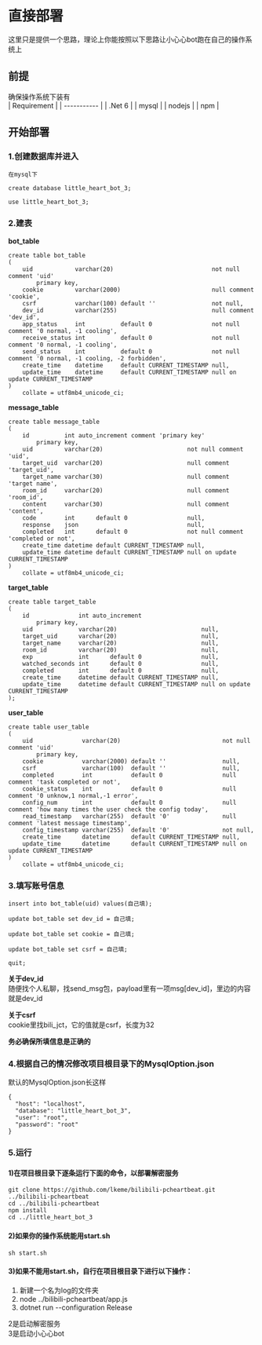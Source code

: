 # 直接部署

这里只是提供一个思路，理论上你能按照以下思路让小心心bot跑在自己的操作系统上

## 前提

确保操作系统下装有  
| Requirement |
| ----------- |
| .Net 6 |
| mysql |
| nodejs |
| npm |

## 开始部署

### 1.创建数据库并进入

```
在mysql下

create database little_heart_bot_3;

use little_heart_bot_3;
```

### 2.建表

**bot_table**

```mysql
create table bot_table
(
    uid            varchar(20)                            not null comment 'uid'
        primary key,
    cookie         varchar(2000)                          null comment 'cookie',
    csrf           varchar(100) default ''                not null,
    dev_id         varchar(255)                           null comment 'dev_id',
    app_status     int          default 0                 not null comment '0 normal, -1 cooling',
    receive_status int          default 0                 not null comment '0 normal, -1 cooling',
    send_status    int          default 0                 not null comment '0 normal, -1 cooling, -2 forbidden',
    create_time    datetime     default CURRENT_TIMESTAMP null,
    update_time    datetime     default CURRENT_TIMESTAMP null on update CURRENT_TIMESTAMP
)
    collate = utf8mb4_unicode_ci;
```

**message_table**

```mysql
create table message_table
(
    id          int auto_increment comment 'primary key'
        primary key,
    uid         varchar(20)                        not null comment 'uid',
    target_uid  varchar(20)                        null comment 'target_uid',
    target_name varchar(30)                        null comment 'target name',
    room_id     varchar(20)                        null comment 'room_id',
    content     varchar(30)                        null comment 'content',
    code        int      default 0                 null,
    response    json                               null,
    completed   int      default 0                 not null comment 'completed or not',
    create_time datetime default CURRENT_TIMESTAMP null,
    update_time datetime default CURRENT_TIMESTAMP null on update CURRENT_TIMESTAMP
)
    collate = utf8mb4_unicode_ci;
```

**target_table**

```mysql
create table target_table
(
    id              int auto_increment
        primary key,
    uid             varchar(20)                        null,
    target_uid      varchar(20)                        null,
    target_name     varchar(20)                        null,
    room_id         varchar(20)                        null,
    exp             int      default 0                 null,
    watched_seconds int      default 0                 null,
    completed       int      default 0                 null,
    create_time     datetime default CURRENT_TIMESTAMP null,
    update_time     datetime default CURRENT_TIMESTAMP null on update CURRENT_TIMESTAMP
);
```

**user_table**

```mysql
create table user_table
(
    uid              varchar(20)                             not null comment 'uid'
        primary key,
    cookie           varchar(2000) default ''                null,
    csrf             varchar(100)  default ''                null,
    completed        int           default 0                 null comment 'task completed or not',
    cookie_status    int           default 0                 null comment '0 unknow,1 normal,-1 error',
    config_num       int           default 0                 null comment 'how many times the user check the config today',
    read_timestamp   varchar(255)  default '0'               null comment 'latest message timestamp',
    config_timestamp varchar(255)  default '0'               not null,
    create_time      datetime      default CURRENT_TIMESTAMP null,
    update_time      datetime      default CURRENT_TIMESTAMP null on update CURRENT_TIMESTAMP
)
    collate = utf8mb4_unicode_ci;
```

### 3.填写账号信息

```
insert into bot_table(uid) values(自己填);

update bot_table set dev_id = 自己填;

update bot_table set cookie = 自己填;

update bot_table set csrf = 自己填;

quit;
```  

**关于dev_id**  
随便找个人私聊，找send_msg包，payload里有一项msg[dev_id]，里边的内容就是dev_id

**关于csrf**  
cookie里找bili_jct，它的值就是csrf，长度为32

**务必确保所填信息是正确的**

### 4.根据自己的情况修改项目根目录下的MysqlOption.json

默认的MysqlOption.json长这样

```
{
  "host": "localhost",
  "database": "little_heart_bot_3",
  "user": "root",
  "password": "root"
}
```

### 5.运行

#### 1)在项目根目录下逐条运行下面的命令，以部署解密服务

```
git clone https://github.com/lkeme/bilibili-pcheartbeat.git ../bilibili-pcheartbeat
cd ../bilibili-pcheartbeat
npm install
cd ../little_heart_bot_3
```

#### 2)如果你的操作系统能用start.sh

```
sh start.sh
```

#### 3)如果不能用start.sh，自行在项目根目录下进行以下操作：

1. 新建一个名为log的文件夹
2. node ../bilibili-pcheartbeat/app.js
3. dotnet run --configuration Release

2是启动解密服务  
3是启动小心心bot